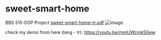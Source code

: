 # sweet-smart-home
BBS 515 OOP Project
[sweet-smart-home-tr.pdf](https://github.com/tugcegulsanusta/sweet-smart-home/files/11506885/sweet-smart-home-tr.pdf)
![image](https://github.com/tugcegulsanusta/sweet-smart-home/assets/73360020/2cb2a219-6c07-4c40-a084-15c03a565fb1)

check my demo from here (lang - tr):
https://youtu.be/mmUWcmk5Gew
